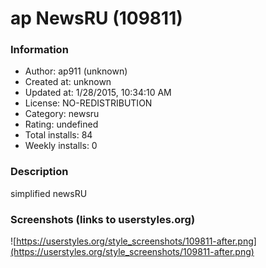 # ap NewsRU (109811)

### Information
- Author: ap911 (unknown)
- Created at: unknown
- Updated at: 1/28/2015, 10:34:10 AM
- License: NO-REDISTRIBUTION
- Category: newsru
- Rating: undefined
- Total installs: 84
- Weekly installs: 0


### Description
simplified newsRU


### Screenshots (links to userstyles.org)
![https://userstyles.org/style_screenshots/109811-after.png](https://userstyles.org/style_screenshots/109811-after.png)


